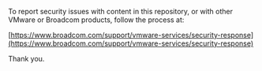 To report security issues with content in this repository, or with other VMware or Broadcom products, follow the process at:

[https://www.broadcom.com/support/vmware-services/security-response](https://www.broadcom.com/support/vmware-services/security-response)

Thank you.
